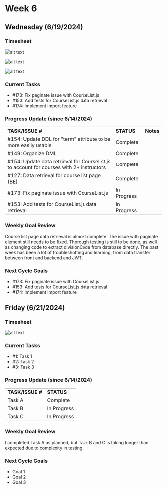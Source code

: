 
# Week 6

## Wednesday (6/19/2024)

### Timesheet
![alt text](https://github.com/UBCO-COSC499-Summer-2024/team-6-capstone-team_6ix/blob/adamsLogs/docs/weekly%20logs/Adams%20Chen/Clockify%20images/Clockify_June_19_1.jpg)

![alt text](https://github.com/UBCO-COSC499-Summer-2024/team-6-capstone-team_6ix/blob/adamsLogs/docs/weekly%20logs/Adams%20Chen/Clockify%20images/Clockify_June_19_2.jpg)

![alt text](https://github.com/UBCO-COSC499-Summer-2024/team-6-capstone-team_6ix/blob/adamsLogs/docs/weekly%20logs/Adams%20Chen/Clockify%20images/Clockify_June_19_3.jpg)

### Current Tasks
  * #173: Fix paginate issue with CourseList.js
  * #153: Add tests for CourseList.js data retrieval
  * #174: Implement import feature

### Progress Update (since 6/14/2024)
<table>
    <tr>
        <td><strong>TASK/ISSUE #</strong>
        </td>
        <td><strong>STATUS</strong>
        </td>
        <td><strong>Notes</strong>
        </td>
    </tr>
    <tr>
        <!-- Task/Issue # -->
        <td>#154: Update DDL for "term" attribute to be more easily usable
        </td>
        <!-- Status -->
        <td>Complete
        </td>
        <!-- Notes -->
        <td>
        </td>
    </tr>
    <tr>
        <!-- Task/Issue # -->
        <td>#149: Organize DML
        </td>
        <!-- Status -->
        <td>Complete
        </td>
        <!-- Notes -->
        <td>
        </td>
    </tr>
    <tr>
        <!-- Task/Issue # -->
        <td>#154: Update data retrieval for CourseLst.js to account for courses with 2+ instructors
        </td>
        <!-- Status -->
        <td>Complete
        </td>
        <!-- Notes -->
        <td>
        </td>
    </tr>
    <tr>
        <!-- Task/Issue # -->
        <td>#127: Data retrieval for course list page (BE)
        </td>
        <!-- Status -->
        <td>Complete
        </td>
        <!-- Notes -->
        <td>
        </td>
    </tr>
    <tr>
        <!-- Task/Issue # -->
        <td>#173: Fix paginate issue with CourseList.js
        </td>
        <!-- Status -->
        <td>In Progress
        </td>
        <!-- Notes -->
        <td>
        </td>
    </tr>
    <tr>
        <!-- Task/Issue # -->
        <td>#153: Add tests for CourseList.js data retrieval
        </td>
        <!-- Status -->
        <td>In Progress
        </td>
        <!-- Notes -->
        <td>
        </td>
    </tr>
</table>

### Weekly Goal Review
Course list page data retrieval is almost complete. The issue with paginate element still needs to be fixed. Thorough testing is still to be done, as well as changing code to extract divisionCode from database directly. The past week has been a lot of troubleshotting and learning, from data transfer between front and backend and JWT. 

### Next Cycle Goals
  * #173: Fix paginate issue with CourseList.js
  * #153: Add tests for CourseList.js data retrieval
  * #174: Implement import feature

<!--------------------------------------------------------------------------------------------------------------------------------------------------------------------------------------------->
## Friday (6/21/2024)

### Timesheet
![alt text](image_url_here)

### Current Tasks
  * #1: Task 1
  * #2: Task 2
  * #3: Task 3

### Progress Update (since 6/14/2024)
<table>
    <tr>
        <td><strong>TASK/ISSUE #</strong>
        </td>
        <td><strong>STATUS</strong>
        </td>
    </tr>
    <tr>
        <!-- Task/Issue # -->
        <td>Task A
        </td>
        <!-- Status -->
        <td>Complete
        </td>
    </tr>
    <tr>
        <!-- Task/Issue # -->
        <td>Task B
        </td>
        <!-- Status -->
        <td>In Progress
        </td>
    </tr>
    <tr>
        <!-- Task/Issue # -->
        <td>Task C
        </td>
        <!-- Status -->
        <td>In Progress
        </td>
    </tr>
</table>

### Weekly Goal Review
I completed Task A as planned, but Task B and C is taking longer than expected due to complexity in testing. 

### Next Cycle Goals
  * Goal 1
  * Goal 2
  * Goal 3



